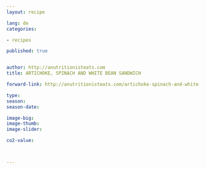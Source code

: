 ```yaml
---
layout: recipe

lang: de
categories:

- recipes

published: true


author: http://anutritionisteats.com
title: ARTICHOKE, SPINACH AND WHITE BEAN SANDWICH

forward-link: http://anutritionisteats.com/artichoke-spinach-and-white-bean-sandwich/

type: 
season: 
season-date:  

image-big: 
image-thumb: 
image-slider: 

co2-value: 



---
```

